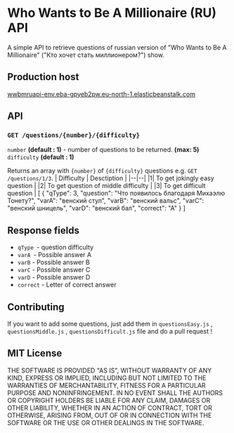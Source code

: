 # Who Wants to Be A Millionaire (RU) API
A simple API to retrieve questions of russian version of "Who Wants to Be A Millionaire" ("Кто хочет стать миллионером?") show.
## Production host
[wwbmruapi-env.eba-gpyeb2pw.eu-north-1.elasticbeanstalk.com](wwbmruapi-env.eba-gpyeb2pw.eu-north-1.elasticbeanstalk.com)
## API
### `GET /questions/{number}/{difficulty}`
`number` **(default : 1)** - number of questions to be returned. **(max: 5)**
`difficulty` **(default : 1)** 

Returns an array with `{number}` of `{difficulty}` questions e.g. `GET /questions/1/3`.
| Difficulty | Desctiption |
|--|--|
|1| To get jokingly easy question |
|2| To get question of middle difficulty |
|3| To get difficult question |
    [
       {
		    "qType": 3,
		    "question": "Что появилось благодаря Михаэлю Тонету?",
		    "varA": "венский стул",
		    "varB": "венский вальс",
		    "varC": "венский шницель",
		    "varD": "венский бал",
		    "correct": "A"
	  }
    ]
## Response fields
 - `qType `- question difficulty
 - `varA `- Possible answer A
 - `varB` - Possible answer B
 - `varC` - Possible answer C
 - `varD` - Possible answer D
 - `correct` - Letter of correct answer
## Contributing
If you want to add some questions, just add them in `questionsEasy.js` ,  `questionsMiddle.js` ,  `questionsDifficult.js`   file and do a pull request !
## MIT License
THE SOFTWARE IS PROVIDED "AS IS", WITHOUT WARRANTY OF ANY KIND,
EXPRESS OR IMPLIED, INCLUDING BUT NOT LIMITED TO THE WARRANTIES OF
MERCHANTABILITY, FITNESS FOR A PARTICULAR PURPOSE AND
NONINFRINGEMENT. IN NO EVENT SHALL THE AUTHORS OR COPYRIGHT HOLDERS BE
LIABLE FOR ANY CLAIM, DAMAGES OR OTHER LIABILITY, WHETHER IN AN ACTION
OF CONTRACT, TORT OR OTHERWISE, ARISING FROM, OUT OF OR IN CONNECTION
WITH THE SOFTWARE OR THE USE OR OTHER DEALINGS IN THE SOFTWARE.
